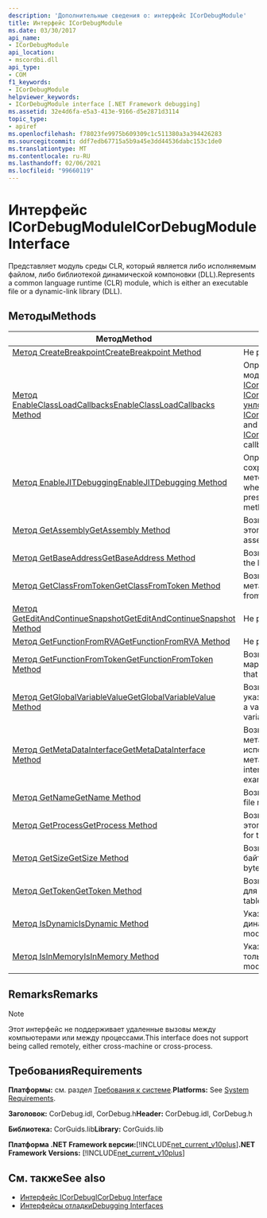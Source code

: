 ```yaml
---
description: 'Дополнительные сведения о: интерфейс ICorDebugModule'
title: Интерфейс ICorDebugModule
ms.date: 03/30/2017
api_name:
- ICorDebugModule
api_location:
- mscordbi.dll
api_type:
- COM
f1_keywords:
- ICorDebugModule
helpviewer_keywords:
- ICorDebugModule interface [.NET Framework debugging]
ms.assetid: 32e4d6fa-e5a3-413e-9166-d5e2871d3114
topic_type:
- apiref
ms.openlocfilehash: f78023fe9975b609309c1c511380a3a394426283
ms.sourcegitcommit: ddf7edb67715a5b9a45e3dd44536dabc153c1de0
ms.translationtype: MT
ms.contentlocale: ru-RU
ms.lasthandoff: 02/06/2021
ms.locfileid: "99660119"
---
```

# <a name="icordebugmodule-interface"></a><span data-ttu-id="72dec-103">Интерфейс ICorDebugModule</span><span class="sxs-lookup"><span data-stu-id="72dec-103">ICorDebugModule Interface</span></span>

<span data-ttu-id="72dec-104">Представляет модуль среды CLR, который является либо исполняемым файлом, либо библиотекой динамической компоновки (DLL).</span><span class="sxs-lookup"><span data-stu-id="72dec-104">Represents a common language runtime (CLR) module, which is either an executable file or a dynamic-link library (DLL).</span></span>  
  
## <a name="methods"></a><span data-ttu-id="72dec-105">Методы</span><span class="sxs-lookup"><span data-stu-id="72dec-105">Methods</span></span>  
  
|<span data-ttu-id="72dec-106">Метод</span><span class="sxs-lookup"><span data-stu-id="72dec-106">Method</span></span>|<span data-ttu-id="72dec-107">Описание</span><span class="sxs-lookup"><span data-stu-id="72dec-107">Description</span></span>|  
|------------|-----------------|  
|[<span data-ttu-id="72dec-108">Метод CreateBreakpoint</span><span class="sxs-lookup"><span data-stu-id="72dec-108">CreateBreakpoint Method</span></span>](icordebugmodule-createbreakpoint-method.md)|<span data-ttu-id="72dec-109">Не реализован.</span><span class="sxs-lookup"><span data-stu-id="72dec-109">Not implemented.</span></span>|  
|[<span data-ttu-id="72dec-110">Метод EnableClassLoadCallbacks</span><span class="sxs-lookup"><span data-stu-id="72dec-110">EnableClassLoadCallbacks Method</span></span>](icordebugmodule-enableclassloadcallbacks-method.md)|<span data-ttu-id="72dec-111">Определяет, вызываются ли для этого модуля обратные вызовы [ICorDebugManagedCallback:: loadClass](icordebugmanagedcallback-loadclass-method.md) и [ICorDebugManagedCallback:: унлоадкласс](icordebugmanagedcallback-unloadclass-method.md) .</span><span class="sxs-lookup"><span data-stu-id="72dec-111">Determines whether the [ICorDebugManagedCallback::LoadClass](icordebugmanagedcallback-loadclass-method.md) and [ICorDebugManagedCallback::UnloadClass](icordebugmanagedcallback-unloadclass-method.md) callbacks are called for this module.</span></span>|  
|[<span data-ttu-id="72dec-112">Метод EnableJITDebugging</span><span class="sxs-lookup"><span data-stu-id="72dec-112">EnableJITDebugging Method</span></span>](icordebugmodule-enablejitdebugging-method.md)|<span data-ttu-id="72dec-113">Определяет, будет ли JIT-компилятор сохранить отладочную информацию для методов в этом модуле.</span><span class="sxs-lookup"><span data-stu-id="72dec-113">Determines whether the just-in-time (JIT) compiler preserves debugging information for methods within this module.</span></span>|  
|[<span data-ttu-id="72dec-114">Метод GetAssembly</span><span class="sxs-lookup"><span data-stu-id="72dec-114">GetAssembly Method</span></span>](icordebugmodule-getassembly-method.md)|<span data-ttu-id="72dec-115">Возвращает содержащуюся сборку для этого модуля.</span><span class="sxs-lookup"><span data-stu-id="72dec-115">Gets the containing assembly for this module.</span></span>|  
|[<span data-ttu-id="72dec-116">Метод GetBaseAddress</span><span class="sxs-lookup"><span data-stu-id="72dec-116">GetBaseAddress Method</span></span>](icordebugmodule-getbaseaddress-method.md)|<span data-ttu-id="72dec-117">Возвращает базовый адрес модуля.</span><span class="sxs-lookup"><span data-stu-id="72dec-117">Gets the base address of the module.</span></span>|  
|[<span data-ttu-id="72dec-118">Метод GetClassFromToken</span><span class="sxs-lookup"><span data-stu-id="72dec-118">GetClassFromToken Method</span></span>](icordebugmodule-getclassfromtoken-method.md)|<span data-ttu-id="72dec-119">Возвращает ICorDebugClass из метаданных.</span><span class="sxs-lookup"><span data-stu-id="72dec-119">Gets the ICorDebugClass from the metadata.</span></span>|  
|[<span data-ttu-id="72dec-120">Метод GetEditAndContinueSnapshot</span><span class="sxs-lookup"><span data-stu-id="72dec-120">GetEditAndContinueSnapshot Method</span></span>](icordebugmodule-geteditandcontinuesnapshot-method.md)|<span data-ttu-id="72dec-121">Не рекомендуется.</span><span class="sxs-lookup"><span data-stu-id="72dec-121">Deprecated.</span></span>|  
|[<span data-ttu-id="72dec-122">Метод GetFunctionFromRVA</span><span class="sxs-lookup"><span data-stu-id="72dec-122">GetFunctionFromRVA Method</span></span>](icordebugmodule-getfunctionfromrva-method.md)|<span data-ttu-id="72dec-123">Не реализован.</span><span class="sxs-lookup"><span data-stu-id="72dec-123">Not implemented.</span></span>|  
|[<span data-ttu-id="72dec-124">Метод GetFunctionFromToken</span><span class="sxs-lookup"><span data-stu-id="72dec-124">GetFunctionFromToken Method</span></span>](icordebugmodule-getfunctionfromtoken-method.md)|<span data-ttu-id="72dec-125">Возвращает функцию, заданную маркером метаданных.</span><span class="sxs-lookup"><span data-stu-id="72dec-125">Gets the function that is specified by the metadata token.</span></span>|  
|[<span data-ttu-id="72dec-126">Метод GetGlobalVariableValue</span><span class="sxs-lookup"><span data-stu-id="72dec-126">GetGlobalVariableValue Method</span></span>](icordebugmodule-getglobalvariablevalue-method.md)|<span data-ttu-id="72dec-127">Возвращает объект значения для указанной глобальной переменной.</span><span class="sxs-lookup"><span data-stu-id="72dec-127">Gets a value object for the specified global variable.</span></span>|  
|[<span data-ttu-id="72dec-128">Метод GetMetaDataInterface</span><span class="sxs-lookup"><span data-stu-id="72dec-128">GetMetaDataInterface Method</span></span>](icordebugmodule-getmetadatainterface-method.md)|<span data-ttu-id="72dec-129">Возвращает указатель интерфейса метаданных, который может использоваться для проверки метаданных модуля.</span><span class="sxs-lookup"><span data-stu-id="72dec-129">Gets a metadata interface pointer that can be used to examine the metadata for the module.</span></span>|  
|[<span data-ttu-id="72dec-130">Метод GetName</span><span class="sxs-lookup"><span data-stu-id="72dec-130">GetName Method</span></span>](icordebugmodule-getname-method.md)|<span data-ttu-id="72dec-131">Возвращает имя файла модуля.</span><span class="sxs-lookup"><span data-stu-id="72dec-131">Gets the file name of the module.</span></span>|  
|[<span data-ttu-id="72dec-132">Метод GetProcess</span><span class="sxs-lookup"><span data-stu-id="72dec-132">GetProcess Method</span></span>](icordebugmodule-getprocess-method.md)|<span data-ttu-id="72dec-133">Возвращает содержащий процесс для этого модуля.</span><span class="sxs-lookup"><span data-stu-id="72dec-133">Gets the containing process for this module.</span></span>|  
|[<span data-ttu-id="72dec-134">Метод GetSize</span><span class="sxs-lookup"><span data-stu-id="72dec-134">GetSize Method</span></span>](icordebugmodule-getsize-method.md)|<span data-ttu-id="72dec-135">Возвращает размер модуля в байтах.</span><span class="sxs-lookup"><span data-stu-id="72dec-135">Gets the size of the module in bytes.</span></span>|  
|[<span data-ttu-id="72dec-136">Метод GetToken</span><span class="sxs-lookup"><span data-stu-id="72dec-136">GetToken Method</span></span>](icordebugmodule-gettoken-method.md)|<span data-ttu-id="72dec-137">Возвращает маркер для записи таблицы для этого модуля.</span><span class="sxs-lookup"><span data-stu-id="72dec-137">Gets the token for the table entry for this module.</span></span>|  
|[<span data-ttu-id="72dec-138">Метод IsDynamic</span><span class="sxs-lookup"><span data-stu-id="72dec-138">IsDynamic Method</span></span>](icordebugmodule-isdynamic-method.md)|<span data-ttu-id="72dec-139">Указывает, является ли модуль динамическим.</span><span class="sxs-lookup"><span data-stu-id="72dec-139">Indicates whether the module is dynamic.</span></span>|  
|[<span data-ttu-id="72dec-140">Метод IsInMemory</span><span class="sxs-lookup"><span data-stu-id="72dec-140">IsInMemory Method</span></span>](icordebugmodule-isinmemory-method.md)|<span data-ttu-id="72dec-141">Указывает, существует ли этот модуль только в памяти.</span><span class="sxs-lookup"><span data-stu-id="72dec-141">Indicates whether this module exists only in memory.</span></span>|  
  
## <a name="remarks"></a><span data-ttu-id="72dec-142">Remarks</span><span class="sxs-lookup"><span data-stu-id="72dec-142">Remarks</span></span>  
  
> [!NOTE]
> <span data-ttu-id="72dec-143">Этот интерфейс не поддерживает удаленные вызовы между компьютерами или между процессами.</span><span class="sxs-lookup"><span data-stu-id="72dec-143">This interface does not support being called remotely, either cross-machine or cross-process.</span></span>  
  
## <a name="requirements"></a><span data-ttu-id="72dec-144">Требования</span><span class="sxs-lookup"><span data-stu-id="72dec-144">Requirements</span></span>  

 <span data-ttu-id="72dec-145">**Платформы:** см. раздел [Требования к системе](../../get-started/system-requirements.md).</span><span class="sxs-lookup"><span data-stu-id="72dec-145">**Platforms:** See [System Requirements](../../get-started/system-requirements.md).</span></span>  
  
 <span data-ttu-id="72dec-146">**Заголовок:** CorDebug.idl, CorDebug.h</span><span class="sxs-lookup"><span data-stu-id="72dec-146">**Header:** CorDebug.idl, CorDebug.h</span></span>  
  
 <span data-ttu-id="72dec-147">**Библиотека:** CorGuids.lib</span><span class="sxs-lookup"><span data-stu-id="72dec-147">**Library:** CorGuids.lib</span></span>  
  
 <span data-ttu-id="72dec-148">**Платформа .NET Framework версии:**[!INCLUDE[net_current_v10plus](../../../../includes/net-current-v10plus-md.md)]</span><span class="sxs-lookup"><span data-stu-id="72dec-148">**.NET Framework Versions:** [!INCLUDE[net_current_v10plus](../../../../includes/net-current-v10plus-md.md)]</span></span>  
  
## <a name="see-also"></a><span data-ttu-id="72dec-149">См. также</span><span class="sxs-lookup"><span data-stu-id="72dec-149">See also</span></span>

- [<span data-ttu-id="72dec-150">Интерфейс ICorDebug</span><span class="sxs-lookup"><span data-stu-id="72dec-150">ICorDebug Interface</span></span>](icordebug-interface.md)
- [<span data-ttu-id="72dec-151">Интерфейсы отладки</span><span class="sxs-lookup"><span data-stu-id="72dec-151">Debugging Interfaces</span></span>](debugging-interfaces.md)
